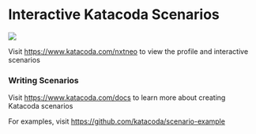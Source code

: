 # Interactive Katacoda Scenarios

[![](http://shields.katacoda.com/katacoda/nxtneo/count.svg)](https://www.katacoda.com/nxtneo "Get your profile on Katacoda.com")

Visit https://www.katacoda.com/nxtneo to view the profile and interactive scenarios

### Writing Scenarios
Visit https://www.katacoda.com/docs to learn more about creating Katacoda scenarios

For examples, visit https://github.com/katacoda/scenario-example
